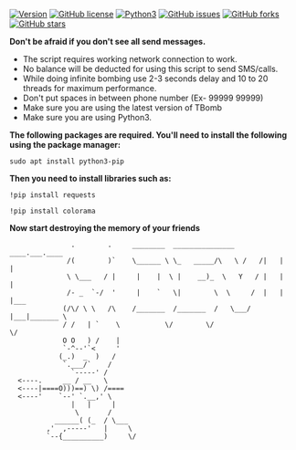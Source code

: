 [![Version](https://img.shields.io/badge/version-1.3.3-red.svg)]() [![GitHub license](https://img.shields.io/github/license/BlacksCrows/Devil-Eliminate.svg)](https://github.com/BlacksCrows/Devil-Eliminate/LICENSE) [![Python3](https://img.shields.io/badge/python-3.8.5-green.svg)]()
[![GitHub issues](https://img.shields.io/github/issues/BlacksCrows/Devil-Eliminate.svg)](https://github.com/BlacksCrows/Devil-Eliminate/issues)
[![GitHub forks](https://img.shields.io/github/forks/BlacksCrows/Devil-Eliminate.svg)](https://github.com/BlacksCrows/Devil-Eliminate/network)
[![GitHub stars](https://img.shields.io/github/stars/BlacksCrows/Devil-Eliminate.svg)](https://github.com/BlacksCrows/Devil-Eliminate/stargazers)

**Don't be afraid if you don't see all send messages.**

- The script requires working network connection to work.
- No balance will be deducted for using this script to send SMS/calls.
- While doing infinite bombing use 2-3 seconds delay and 10 to 20 threads for maximum performance.
- Don't put spaces in between phone number (Ex- 99999 99999)
- Make sure you are using the latest version of TBomb
- Make sure you are using Python3.


**The following packages are required. You'll need to install the following using the
package manager:**

```sudo apt install python3-pip```

**Then you need to install libraries such as:**

```!pip install requests```

```!pip install colorama```

**Now start destroying the memory of your friends**

```
               .        .     ________  _______________   ____.___.____    
              /(        )`    \______ \ \_   _____/\   \ /   /|   |    |   
              \ \___   / |     |    |  \ |    __)_  \   Y   / |   |    |   
              /- _  `-/  '     |    `   \|        \  \     /  |   |    |___
             (/\/ \ \   /\    /_______  /_______  /   \___/   |___|_______ \ 
             / /   | `    \           \/        \/                        \/ 
             O O   ) /    |      
             `-^--'`<     '     
            (_.)  _  )   /      
             `.___/`    /       
               `-----' /       
  <----.     __ / __   \           
  <----|====O)))==) \) /==== 
  <----'    `--' `.__,' \    
	           |   |     |    
                \       /    
           ______( (_  / \___
         ,'  ,-----'   |     \      
         `--{__________)     \/     
                                                                                                                                                                       

```
